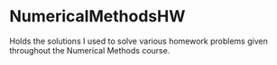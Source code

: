 # NumericalMethodsHW
Holds the solutions I used to solve various homework problems given throughout the Numerical Methods course.
